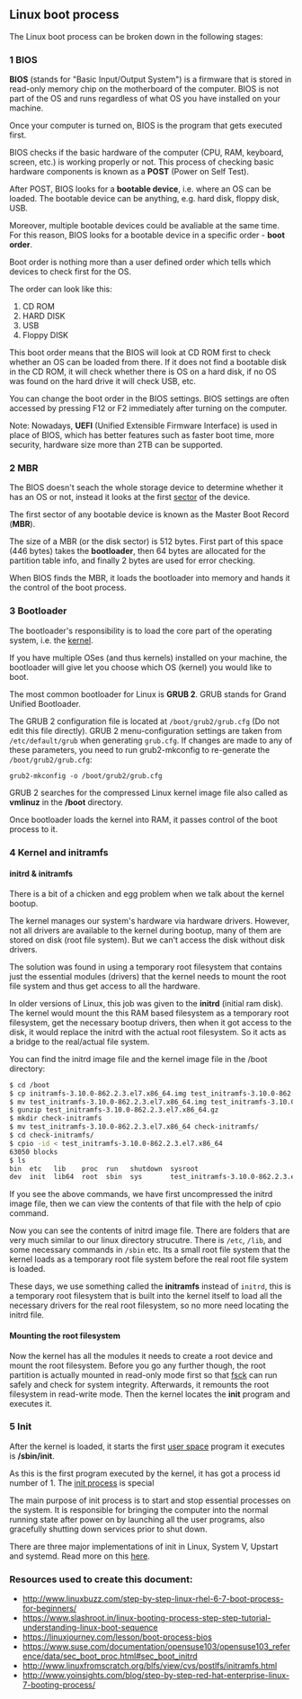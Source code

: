 ## Linux boot process

The Linux boot process can be broken down in the following stages:

### 1 BIOS

**BIOS** (stands for "Basic Input/Output System") is a firmware that is stored in read-only memory chip on the motherboard of the computer. BIOS is not part of the OS and runs regardless of what OS you have installed on your machine.

Once your computer is turned on, BIOS is the program that gets executed first.

BIOS checks if the basic hardware of the computer (CPU, RAM, keyboard, screen, etc.) is working properly or not. This process of checking basic hardware components is known as a **POST** (Power on Self Test).

After POST, BIOS looks for a **bootable device**, i.e. where an OS can be loaded. The bootable device can be anything, e.g. hard disk, floppy disk, USB.

Moreover, multiple bootable devices could be avaliable at the same time. For this reason, BIOS looks for a bootable device in a specific order - **boot order**.

Boot order is nothing more than a user defined order which tells which devices to check first for the OS.

The order can look like this:

1. CD ROM
2. HARD DISK
3. USB
4. Floppy DISK

This boot order means that the BIOS will look at CD ROM first to check whether an OS can be loaded from there. If it does not find a bootable disk in the CD ROM, it will check whether there is OS on a hard disk, if no OS was found on the hard drive it will check USB, etc.

You can change the boot order in the BIOS settings. BIOS settings are often accessed by pressing F12 or F2 immediately after turning on the computer.

Note: Nowadays, **UEFI** (Unified Extensible Firmware Interface) is used in place of BIOS, which has better features such as faster boot time, more security, hardware size more than 2TB can be supported.

### 2 MBR

The BIOS doesn't seach the whole storage device to determine whether it has an OS or not, instead it looks at the first [sector](https://en.wikipedia.org/wiki/Disk_sector) of the device.

The first sector of any bootable device is known as the Master Boot Record (**MBR**).

The size of a MBR (or the disk sector) is 512 bytes. First part of this space (446 bytes) takes the **bootloader**, then 64 bytes are allocated for the partition table info, and finally 2 bytes are used for error checking.

When BIOS finds the MBR, it loads the bootloader into memory and hands it the control of the boot process.

### 3 Bootloader

The bootloader's responsibility is to load the core part of the operating system, i.e. the [kernel](kernel.md).

If you have multiple OSes (and thus kernels) installed on your machine, the bootloader will give let you choose which OS (kernel) you would like to boot.

The most common bootloader for Linux is **GRUB 2**. GRUB stands for Grand Unified Bootloader.

The GRUB 2 configuration file is located at `/boot/grub2/grub.cfg` (Do not edit this file directly). GRUB 2 menu-configuration settings are taken from `/etc/default/grub` when generating `grub.cfg`. If changes are made to any of these parameters, you need to run grub2-mkconfig to re-generate the `/boot/grub2/grub.cfg`:

```
grub2-mkconfig -o /boot/grub2/grub.cfg
```

GRUB 2 searches for the compressed Linux kernel image file also called as **vmlinuz** in the **/boot** directory.

Once bootloader loads the kernel into RAM, it passes control of the boot process to it.

### 4 Kernel and initramfs

#### initrd & initramfs 
There is a bit of a chicken and egg problem when we talk about the kernel bootup.

The kernel manages our system's hardware via hardware drivers. However, not all drivers are available to the kernel during bootup, many of them are stored on disk (root file system). But we can't access the disk without disk drivers.

The solution was found in using a temporary root filesystem that contains just the essential modules (drivers) that the kernel needs to mount the root file system and thus get access to all the hardware.

In older versions of Linux, this job was given to the **initrd** (initial ram disk). The kernel would mount the this RAM based filesystem as a temporary root filesystem, get the necessary bootup drivers, then when it got access to the disk, it would replace the initrd with the actual root filesystem. So it acts as a bridge to the real/actual file system.

You can find the initrd image file and the kernel image file in the /boot directory:

```bash
$ cd /boot
$ cp initramfs-3.10.0-862.2.3.el7.x86_64.img test_initramfs-3.10.0-862.2.3.el7.x86_64.img
$ mv test_initramfs-3.10.0-862.2.3.el7.x86_64.img test_initramfs-3.10.0-862.2.3.el7.x86_64.gz
$ gunzip test_initramfs-3.10.0-862.2.3.el7.x86_64.gz
$ mkdir check-initramfs
$ mv test_initramfs-3.10.0-862.2.3.el7.x86_64 check-initramfs/
$ cd check-initramfs/
$ cpio -id < test_initramfs-3.10.0-862.2.3.el7.x86_64
63050 blocks
$ ls
bin  etc   lib    proc  run   shutdown  sysroot                                   tmp  var
dev  init  lib64  root  sbin  sys       test_initramfs-3.10.0-862.2.3.el7.x86_64  usr
```

If you see the above commands, we have first uncompressed the initrd image file, then we can view the contents of that file with the help of cpio command.

Now you can see the contents of initrd image file. There are folders that are very much similar to our linux directory strucutre. There is `/etc`, `/lib`, and some necessary commands in `/sbin` etc. Its a small root file system that the kernel loads as a temporary root file system before the real root file system is loaded.

These days, we use something called the **initramfs** instead of `initrd`, this is a temporary root filesystem that is built into the kernel itself to load all the necessary drivers for the real root filesystem, so no more need locating the initrd file.

#### Mounting the root filesystem

Now the kernel has all the modules it needs to create a root device and mount the root filesystem. Before you go any further though, the root partition is actually mounted in read-only mode first so that [fsck](fsck.md) can run safely and check for system integrity. Afterwards, it remounts the root filesystem in read-write mode. Then the kernel locates the **init** program and executes it.

### 5 Init

After the kernel is loaded, it starts the first [user space](kernel.md) program it executes is **/sbin/init**.

As this is the first program executed by the kernel, it has got a process id number of 1. The [init process](init.md) is special

The main purpose of init process is to start and stop essential processes on the system. It is responsible for bringing the computer into the normal running state after power on by launching all the user programs, also gracefully shutting down services prior to shut down.

There are three major implementations of init in Linux, System V, Upstart and systemd. Read more on this [here](init.md).

### Resources used to create this document:

* http://www.linuxbuzz.com/step-by-step-linux-rhel-6-7-boot-process-for-beginners/
* https://www.slashroot.in/linux-booting-process-step-step-tutorial-understanding-linux-boot-sequence
* https://linuxjourney.com/lesson/boot-process-bios
* https://www.suse.com/documentation/opensuse103/opensuse103_reference/data/sec_boot_proc.html#sec_boot_initrd
* http://www.linuxfromscratch.org/blfs/view/cvs/postlfs/initramfs.html
* http://www.yoinsights.com/blog/step-by-step-red-hat-enterprise-linux-7-booting-process/
